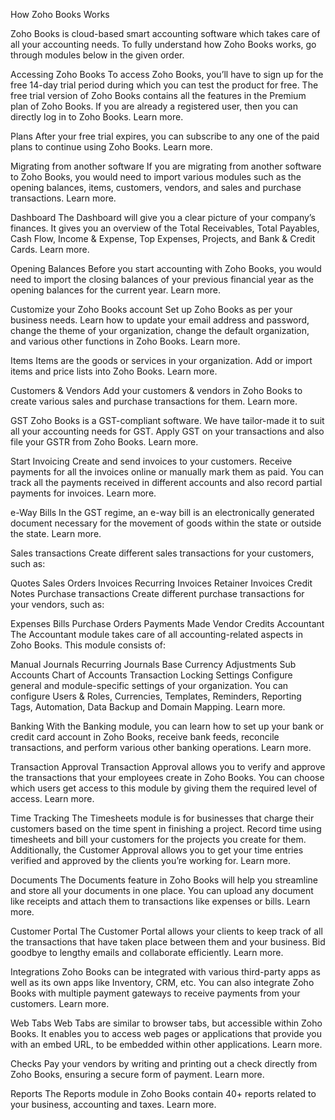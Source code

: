 How Zoho Books Works

Zoho Books is cloud-based smart accounting software which takes care of all your accounting needs. To fully understand how Zoho Books works, go through modules below in the given order.

Accessing Zoho Books
To access Zoho Books, you’ll have to sign up for the free 14-day trial period during which you can test the product for free. The free trial version of Zoho Books contains all the features in the Premium plan of Zoho Books. If you are already a registered user, then you can directly log in to Zoho Books. Learn more.

Plans
After your free trial expires, you can subscribe to any one of the paid plans to continue using Zoho Books. Learn more.

Migrating from another software
If you are migrating from another software to Zoho Books, you would need to import various modules such as the opening balances, items, customers, vendors, and sales and purchase transactions. Learn more.

Dashboard
The Dashboard will give you a clear picture of your company’s finances. It gives you an overview of the Total Receivables, Total Payables, Cash Flow, Income & Expense, Top Expenses, Projects, and Bank & Credit Cards. Learn more.

Opening Balances
Before you start accounting with Zoho Books, you would need to import the closing balances of your previous financial year as the opening balances for the current year. Learn more.

Customize your Zoho Books account
Set up Zoho Books as per your business needs. Learn how to update your email address and password, change the theme of your organization, change the default organization, and various other functions in Zoho Books. Learn more.

Items
Items are the goods or services in your organization. Add or import items and price lists into Zoho Books. Learn more.

Customers & Vendors
Add your customers & vendors in Zoho Books to create various sales and purchase transactions for them. Learn more.

GST
Zoho Books is a GST-compliant software. We have tailor-made it to suit all your accounting needs for GST. Apply GST on your transactions and also file your GSTR from Zoho Books. Learn more.

Start Invoicing
Create and send invoices to your customers. Receive payments for all the invoices online or manually mark them as paid. You can track all the payments received in different accounts and also record partial payments for invoices. Learn more.

e-Way Bills
In the GST regime, an e-way bill is an electronically generated document necessary for the movement of goods within the state or outside the state. Learn more.

Sales transactions
Create different sales transactions for your customers, such as:

Quotes
Sales Orders
Invoices
Recurring Invoices
Retainer Invoices
Credit Notes
Purchase transactions
Create different purchase transactions for your vendors, such as:

Expenses
Bills
Purchase Orders
Payments Made
Vendor Credits
Accountant
The Accountant module takes care of all accounting-related aspects in Zoho Books. This module consists of:

Manual Journals
Recurring Journals
Base Currency Adjustments
Sub Accounts
Chart of Accounts
Transaction Locking
Settings
Configure general and module-specific settings of your organization. You can configure Users & Roles, Currencies, Templates, Reminders, Reporting Tags, Automation, Data Backup and Domain Mapping. Learn more.

Banking
With the Banking module, you can learn how to set up your bank or credit card account in Zoho Books, receive bank feeds, reconcile transactions, and perform various other banking operations. Learn more.

Transaction Approval
Transaction Approval allows you to verify and approve the transactions that your employees create in Zoho Books. You can choose which users get access to this module by giving them the required level of access. Learn more.

Time Tracking
The Timesheets module is for businesses that charge their customers based on the time spent in finishing a project. Record time using timesheets and bill your customers for the projects you create for them. Additionally, the Customer Approval allows you to get your time entries verified and approved by the clients you’re working for. Learn more.

Documents
The Documents feature in Zoho Books will help you streamline and store all your documents in one place. You can upload any document like receipts and attach them to transactions like expenses or bills. Learn more.

Customer Portal
The Customer Portal allows your clients to keep track of all the transactions that have taken place between them and your business. Bid goodbye to lengthy emails and collaborate efficiently. Learn more.

Integrations
Zoho Books can be integrated with various third-party apps as well as its own apps like Inventory, CRM, etc. You can also integrate Zoho Books with multiple payment gateways to receive payments from your customers. Learn more.

Web Tabs
Web Tabs are similar to browser tabs, but accessible within Zoho Books. It enables you to access web pages or applications that provide you with an embed URL, to be embedded within other applications. Learn more.

Checks
Pay your vendors by writing and printing out a check directly from Zoho Books, ensuring a secure form of payment. Learn more.

Reports
The Reports module in Zoho Books contain 40+ reports related to your business, accounting and taxes. Learn more.
